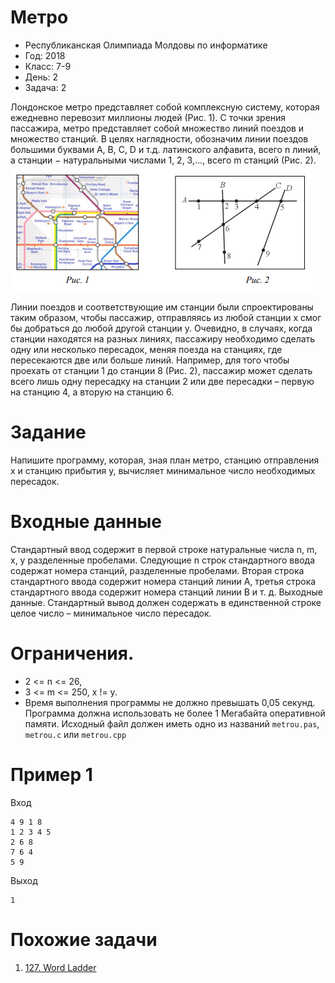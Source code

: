# Метро
* Республиканская Олимпиада Молдовы по информатике
* Год: 2018
* Класс: 7-9
* День: 2
* Задача: 2

Лондонское метро представляет собой комплексную систему, которая ежедневно
перевозит миллионы людей (Рис. 1). С точки зрения пассажира, метро представляет собой
множество линий поездов и множество станций. В целях наглядности, обозначим линии
поездов большими буквами A, B, C, D и т.д. латинского алфавита, всего n линий, а станции −
натуральными числами 1, 2, 3,..., всего m станций (Рис. 2).
![img1](img1.png)

Линии поездов и соответствующие им станции были спроектированы таким образом,
чтобы пассажир, отправляясь из любой станции x смог бы добраться до любой другой
станции y. Очевидно, в случаях, когда станции находятся на разных линиях, пассажиру
необходимо сделать одну или несколько пересадок, меняя поезда на станциях, где
пересекаются две или больше линий.
Например, для того чтобы проехать от станции 1 до станции 8 (Рис. 2), пассажир может
сделать всего лишь одну пересадку на станции 2 или две пересадки – первую на станцию 4, а
вторую на станцию 6.

# Задание 
Напишите программу, которая, зная план метро, станцию отправления x и
станцию прибытия y, вычисляет минимальное число необходимых пересадок.

# Входные данные
Стандартный ввод содержит в первой строке натуральные числа n,
m, x, y разделенные пробелами. Следующие n строк стандартного ввода содержат номера
станций, разделенные пробелами. Вторая строка стандартного ввода содержит номера
станций линии A, третья строка стандартного ввода содержит номера станций линии B и т. д.
Выходные данные. Стандартный вывод должен содержать в единственной строке
целое число – минимальное число пересадок.

# Ограничения. 
* 2 <= n <= 26, 
* 3 <= m <= 250, x != y. 
* Время выполнения программы не должно превышать 0,05 секунд. 
Программа должна использовать не более 1 Мегабайта оперативной памяти. 
Исходный файл должен иметь одно из названий `metrou.pas`, `metrou.c` или `metrou.cpp`

# Пример 1
Вход 
```
4 9 1 8
1 2 3 4 5
2 6 8
7 6 4
5 9
```

Выход
```
1
```

# Похожие задачи
1. [127. Word Ladder](https://leetcode.com/problems/word-ladder/)


